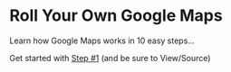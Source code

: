 # Roll Your Own Google Maps

Learn how Google Maps works in 10 easy steps...

Get started with [Step #1](1.html) (and be sure to View/Source)
